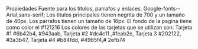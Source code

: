 Propiedades
Fuente para los titulos, parrafos y enlaces. Google-fonts--Arial,sans-serif;
Los titulos principales tienen negrita de 700 y un tamaño de 40px.
Los parrafos tienen un tamaño de 16px.
El fondo de la pagina tiene como color el #121216
Los colores de las tarjetas que se utilizan son: Tarjeta #1 #6b42b4, #943aab, Tarjeta #2 #dc4c11 ,#feab2e, Tarjeta 3 #202122, #3a3b47, Tarjeta #4 #b84fdd, #4965f4,# 2efb74
